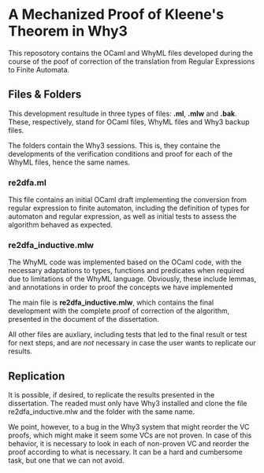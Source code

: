 # A Mechanized Proof of Kleene's Theorem in Why3

This reposotory contains the OCaml and WhyML files developed during the course of the poof of correction of the translation from Regular Expressions to Finite Automata.


## Files & Folders
This development resultude in three types of files: **.ml**, **.mlw** and **.bak**. These, respectively, stand for OCaml files, WhyML files and Why3 backup files.

The folders contain the Why3 sessions. This is, they containe the developments of the verification conditions and proof for each of the WhyML files, hence the same names.

### re2dfa.ml
This file contains an initial OCaml draft implementing the conversion from regular expression to finite automaton, including the definition of types for automaton and regular expression, as well as initial tests to assess the algorithm behaved as expected.

### re2dfa_inductive.mlw
The WhyML code was implemented based on the OCaml code, with the necessary adaptations to types, functions and predicates when required due to limitations of the WhyML language. Obviously, these include lemmas, and annotations in order to proof the concepts we have implemented

The main file is **re2dfa_inductive.mlw**, which contains the final development with the complete proof of correction of the algorithm, presented in the document of the dissertation. 

All other files are auxliary, including tests that led to the final result or test for next steps, and are *not* necessary in case the user wants to replicate our results.

## Replication
It is possible, if desired, to replicate the results presented in the dissertation. The readed must only have Why3 installed and clone the file re2dfa_inductive.mlw and the folder with the same name.

We point, however, to a bug in the Why3 system that might reorder the VC proofs, which might make it seem some VCs are not proven. In case of this behavior, it is necessary to look in each of non-proven VC and reorder the proof according to what is necessary. It can be a hard and cumbersome task, but one that we can not avoid.
